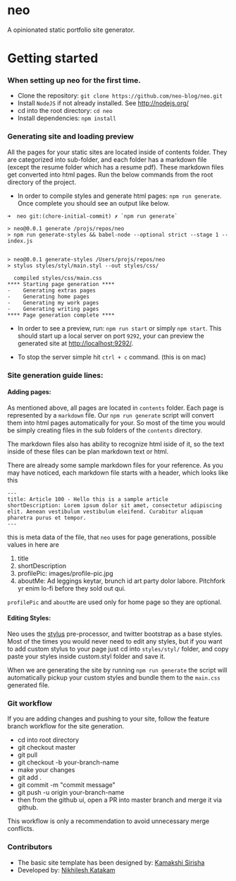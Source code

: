 # neo
A opinionated static portfolio site generator.

# Getting started

### When setting up neo for the first time.

- Clone the repository: `git clone https://github.com/neo-blog/neo.git`
- Install `NodeJS` if not already installed. See http://nodejs.org/
- cd into the root directory: `cd neo`
- Install dependencies: `npm install`

### Generating site and loading preview

All the pages for your static sites are located inside of contents folder. They are categorized into sub-folder, and each folder has a markdown file (except the resume folder which has a resume pdf). These markdown files get converted into html pages. Run the below commands from the root directory of the project.

- In order to compile styles and generate html pages: `npm run generate`. Once complete you should see an output like below.
```
➜  neo git:(chore-initial-commit) ✗ `npm run generate`

> neo@0.0.1 generate /projs/repos/neo
> npm run generate-styles && babel-node --optional strict --stage 1 -- index.js


> neo@0.0.1 generate-styles /Users/projs/repos/neo
> stylus styles/styl/main.styl --out styles/css/

  compiled styles/css/main.css
**** Starting page generation ****
-    Generating extras pages
-    Generating home pages
-    Generating my work pages
-    Generating writing pages
**** Page generation complete ****
```

- In order to see a preview, run: `npm run start`  or simply `npm start`. This should start up a local server on port `9292`, your can preview the generated site at [http://localhost:9292/](http://localhost:9292/).

- To stop the server simple hit `ctrl + c` command. (this is on mac)

### Site generation guide lines:

#### Adding pages: 
As mentioned above, all pages are located in `contents` folder. Each page is represented by a `markdown` file. Our `npm run generate` script will convert them into html pages automatically for your. So most of the time you would be simply creating files in the sub folders of the `contents` directory. 

The markdown files also has ability to recognize html iside of it, so the text inside of these files can be plan markdown text or html.

There are already some sample markdown files for your reference. As you may have noticed, each markdown file starts with a header, which looks like this

```
---
title: Article 100 - Hello this is a sample article
shortDescription: Lorem ipsum dolor sit amet, consectetur adipiscing elit. Aenean vestibulum vestibulum eleifend. Curabitur aliquam pharetra purus et tempor.
---
```

this is meta data of the file, that `neo` uses for page generations, possible values in here are

1) title
2) shortDescription
3) profilePic: images/profile-pic.jpg
4) aboutMe: Ad leggings keytar, brunch id art party dolor labore. Pitchfork yr enim lo-fi before they sold out qui.

`profilePic` and `aboutMe` are used only for home page so they are optional.

#### Editing Styles:

Neo uses the [stylus](http://learnboost.github.io/stylus/) pre-processor, and twitter bootstrap as a base styles. Most of the times you would never need to edit any styles, but if you want to add custom stylus to your page just cd into `styles/styl/` folder, and copy paste your styles inside custom.styl folder and save it.

When we are generating the site by running `npm run generate` the script will automatically pickup your custom styles and bundle them to the `main.css` generated file.


### Git workflow

If you are adding changes and pushing to your site, follow the feature branch workflow for the site generation.

- cd into root directory
- git checkout master
- git pull
- git checkout -b your-branch-name
- make your changes
- git add .
- git commit -m "commit message"
- git push -u origin your-branch-name
- then from the github ui, open a PR into master branch and merge it via github.

This workflow is only a recommendation to avoid unnecessary merge conflicts.


### Contributors
- The basic site template has been designed by: [Kamakshi Sirisha](https://github.com/kamakshipathapati)
- Developed by: [Nikhilesh Katakam](https://github.com/kamakshipathapati)




